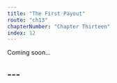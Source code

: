 ```yaml
---
title: "The First Payout"
route: "ch13"
chapterNumber: "Chapter Thirteen"
index: 12
---
```


Coming soon...

## ---
